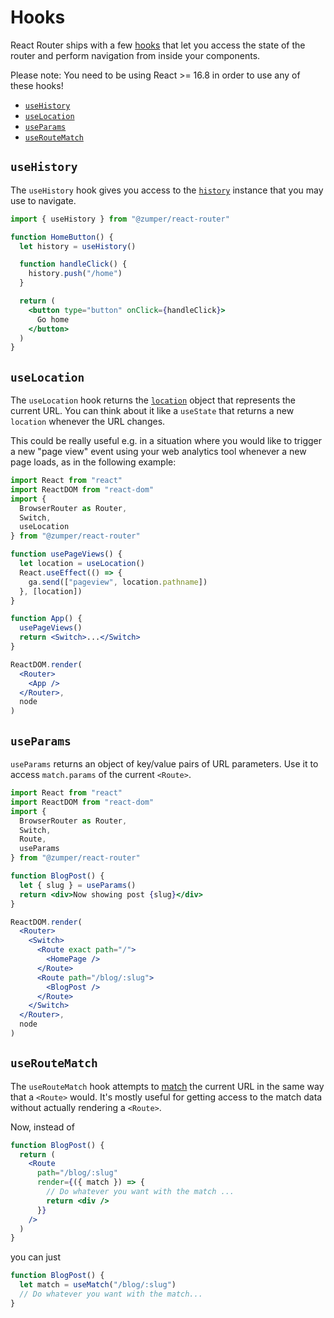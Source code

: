 # Hooks

React Router ships with a few [hooks](https://reactjs.org/docs/hooks-intro.html) that let you access the state of the router and perform navigation from inside your components.

Please note: You need to be using React >= 16.8 in order to use any of these hooks!

- [`useHistory`](#usehistory)
- [`useLocation`](#uselocation)
- [`useParams`](#useparams)
- [`useRouteMatch`](#useroutematch)

<a id="usehistory" />

## `useHistory`

The `useHistory` hook gives you access to the [`history`](./history.md) instance that you may use to navigate.

```jsx
import { useHistory } from "@zumper/react-router"

function HomeButton() {
  let history = useHistory()

  function handleClick() {
    history.push("/home")
  }

  return (
    <button type="button" onClick={handleClick}>
      Go home
    </button>
  )
}
```

<a id="uselocation" />

## `useLocation`

The `useLocation` hook returns the [`location`](./location.md) object that represents the current URL. You can think about it like a `useState` that returns a new `location` whenever the URL changes.

This could be really useful e.g. in a situation where you would like to trigger a new "page view" event using your web analytics tool whenever a new page loads, as in the following example:

```jsx
import React from "react"
import ReactDOM from "react-dom"
import {
  BrowserRouter as Router,
  Switch,
  useLocation
} from "@zumper/react-router"

function usePageViews() {
  let location = useLocation()
  React.useEffect(() => {
    ga.send(["pageview", location.pathname])
  }, [location])
}

function App() {
  usePageViews()
  return <Switch>...</Switch>
}

ReactDOM.render(
  <Router>
    <App />
  </Router>,
  node
)
```

<a id="useparams" />

## `useParams`

`useParams` returns an object of key/value pairs of URL parameters. Use it to access `match.params` of the current `<Route>`.

```jsx
import React from "react"
import ReactDOM from "react-dom"
import {
  BrowserRouter as Router,
  Switch,
  Route,
  useParams
} from "@zumper/react-router"

function BlogPost() {
  let { slug } = useParams()
  return <div>Now showing post {slug}</div>
}

ReactDOM.render(
  <Router>
    <Switch>
      <Route exact path="/">
        <HomePage />
      </Route>
      <Route path="/blog/:slug">
        <BlogPost />
      </Route>
    </Switch>
  </Router>,
  node
)
```

## `useRouteMatch`

The `useRouteMatch` hook attempts to [match](./match.md) the current URL in the same way that a `<Route>` would. It's mostly useful for getting access to the match data without actually rendering a `<Route>`.

Now, instead of

```jsx
function BlogPost() {
  return (
    <Route
      path="/blog/:slug"
      render={({ match }) => {
        // Do whatever you want with the match ...
        return <div />
      }}
    />
  )
}
```

you can just

```jsx
function BlogPost() {
  let match = useMatch("/blog/:slug")
  // Do whatever you want with the match...
}
```
